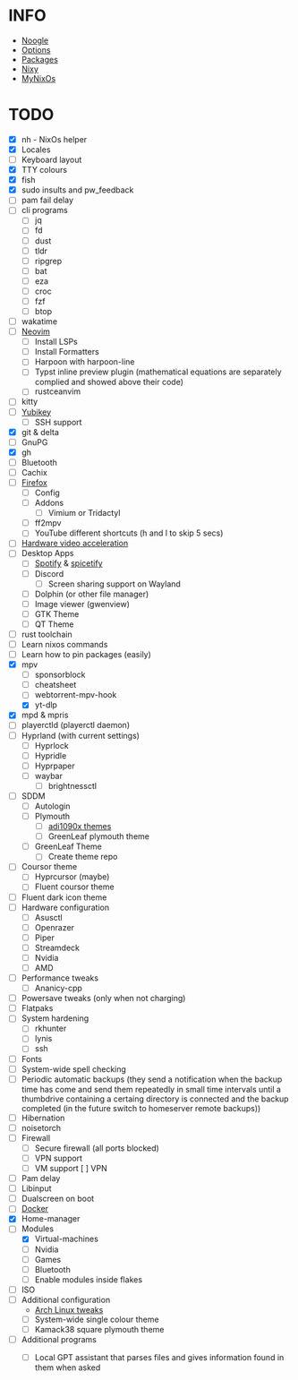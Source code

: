 # INFO

- [Noogle](https://noogle.dev/)
- [Options](https://search.nixos.org/options?channel=24.05&size=50&sort=relevance&type=packages&query=fetch)
- [Packages](https://search.nixos.org/packages?channel=24.05&size=50&sort=relevance&type=packages&query=fetch)
- [Nixy](https://github.com/anotherhadi/nixy/blob/main/hosts/laptop/configuration.nix)
- [MyNixOs](https://mynixos.com/)

# TODO

- [x] nh - NixOs helper
- [x] Locales
- [ ] Keyboard layout
- [x] TTY colours
- [x] fish
- [x] sudo insults and pw_feedback
- [ ] pam fail delay
- [ ] cli programs
    - [ ] jq
    - [ ] fd
    - [ ] dust
    - [ ] tldr
    - [ ] ripgrep
    - [ ] bat
    - [ ] eza
    - [ ] croc
    - [ ] fzf
    - [ ] btop
- [ ] wakatime
- [ ] [Neovim](https://nixos.wiki/wiki/Neovim)
    - [ ] Install LSPs
    - [ ] Install Formatters
    - [ ] Harpoon with harpoon-line
    - [ ] Typst inline preview plugin (mathematical equations are separately complied and showed above their code)
    - [ ] rustceanvim
- [ ] kitty
- [ ] [Yubikey](https://nixos.wiki/wiki/Yubikey)
    - [ ] SSH support
- [x] git & delta
- [ ] GnuPG
- [x] gh
- [ ] Bluetooth
- [ ] Cachix
- [ ] [Firefox](https://nixos.wiki/wiki/Firefox)
    - [ ] Config
    - [ ] Addons
        - [ ] Vimium or Tridactyl
    - [ ] ff2mpv
    - [ ] YouTube different shortcuts (h and l to skip 5 secs)
- [ ] [Hardware video acceleration](https://nixos.wiki/wiki/Accelerated_Video_Playback)
- [ ] Desktop Apps
    - [ ] [Spotify](https://nixos.wiki/wiki/Spotify) & [spicetify](https://github.com/the-argus/spicetify-nix)
    - [ ] Discord
        - [ ] Screen sharing support on Wayland
    - [ ] Dolphin (or other file manager)
    - [ ] Image viewer (gwenview)
    - [ ] GTK Theme
    - [ ] QT Theme
- [ ] rust toolchain
- [ ] Learn nixos commands
- [ ] Learn how to pin packages (easily)
- [x] mpv
    - [ ] sponsorblock
    - [ ] cheatsheet
    - [ ] webtorrent-mpv-hook
    - [x] yt-dlp
- [x] mpd & mpris
- [ ] playerctld (playerctl daemon)
- [ ] Hyprland (with current settings)
    - [ ] Hyprlock
    - [ ] Hypridle
    - [ ] Hyprpaper
    - [ ] waybar
        - [ ] brightnessctl
- [ ] SDDM
    - [ ] Autologin
    - [ ] Plymouth
        - [ ] [adi1090x themes](https://github.com/adi1090x/plymouth-themes/pull/46/files)
        - [ ] GreenLeaf plymouth theme
    - [ ] GreenLeaf Theme
        - [ ] Create theme repo
- [ ] Coursor theme
    - [ ] Hyprcursor (maybe)
    - [ ] Fluent coursor theme
- [ ] Fluent dark icon theme
- [ ] Hardware configuration
    - [ ] Asusctl
    - [ ] Openrazer
    - [ ] Piper
    - [ ] Streamdeck
    - [ ] Nvidia
    - [ ] AMD
- [ ] Performance tweaks
    - [ ] Ananicy-cpp
- [ ] Powersave tweaks (only when not charging)
- [ ] Flatpaks
- [ ] System hardening
    - [ ] rkhunter
    - [ ] lynis
    - [ ] ssh
- [ ] Fonts
- [ ] System-wide spell checking
- [ ] Periodic automatic backups (they send a notification when the backup time has come and send them repeatedly in small time intervals until a thumbdrive containing a certaing directory is connected and the backup completed (in the future switch to homeserver remote backups))
- [ ] Hibernation
- [ ] noisetorch
- [ ] Firewall
    - [ ] Secure firewall (all ports blocked)
    - [ ] VPN support
    - [ ] VM support
 [ ] VPN
- [ ] Pam delay
- [ ] Libinput
- [ ] Dualscreen on boot
- [ ] [Docker](https://nixos.wiki/wiki/Docker)
- [x] Home-manager
- [ ] Modules
    - [x] Virtual-machines
    - [ ] Nvidia
    - [ ] Games
    - [ ] Bluetooth
    - [ ] Enable modules inside flakes
- [ ] ISO
- [ ] Additional configuration
    - [Arch Linux tweaks](https://gist.github.com/lbrame/1678c00213c2bd069c0a59f8733e0ee6)
    - [ ] System-wide single colour theme
    - [ ] Kamack38 square plymouth theme
- [ ] Additional programs
    - [ ] Local GPT assistant that parses files and gives information found in them when asked
   
